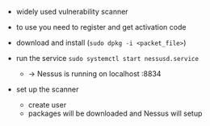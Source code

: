 - widely used vulnerability scanner

- to use you need to register and get activation code
- download and install (`sudo dpkg -i <packet_file>`)
- run the service `sudo systemctl start nessusd.service`
	- -> Nessus is running on localhost :8834
- set up the scanner
	- create user
	- packages will be downloaded and Nessus will setup

